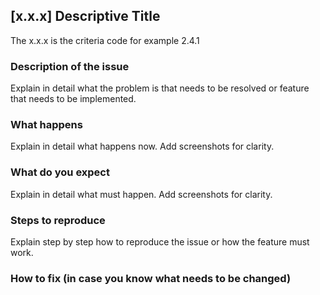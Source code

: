 ## [x.x.x] Descriptive Title
The x.x.x is the criteria code for example 2.4.1

### Description of the issue
Explain in detail what the problem is that needs to be resolved or feature that needs to be implemented.

### What happens
Explain in detail what happens now. Add screenshots for clarity.

### What do you expect
Explain in detail what must happen. Add screenshots for clarity.

### Steps to reproduce
Explain step by step how to reproduce the issue or how the feature must work.

### How to fix (in case you know what needs to be changed)
